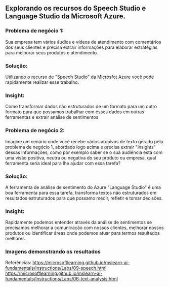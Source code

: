 
## **Explorando os recursos do Speech Studio e Language Studio da Microsoft Azure.** ##

### **Problema de negócio 1:** ###
Sua empresa tem vários áudios e vídeos de atendimento com comentários dos seus clientes e precisa extrair informações para elaborar estratégias para melhorar seus produtos e atendimento.

### **Solução:** ###
Utilizando o recurso de "Speech Studio" da Microsfot Azure você pode rapidamente realizar esse trabalho.

### **Insight:** ###
Como transformar dados não estruturados de um formato para um outro formato para que possamos trabalhar com esses dados em outras ferramentas e extrair análise de sentimentos





### **Problema de negócio 2:** ###
Imagine um cenário onde você recebe vários arquivos de texto gerado pelo problema de negócio 1, abordado logo acima e precisa extrair "insights" dessas informações, como por exemplo saber se o sua audiência está com uma visão positiva, neutra ou negativa do seu produto ou empresa, qual ferramenta seria ideal para lhe ajudar com essa tarefa?

### **Solução:** ###
A ferramenta de análise de sentimento do Azure "Language Studio" é uma boa ferramenta para essa tarefa, transforma textos não estruturados em resultados estruturados para que possamo medir, refletir e tomar decisões.

### **Insight:** ###
Rapidamente podemos entender através da análise de sentimentos se precisamos melhorar a comunicação com nossos clientes, melhorar nossos produtos ou identificar áreas onde podemos atuar para termos resultados melhores.

### **Imagens demonstrando os resultados** ###







Referências:
https://microsoftlearning.github.io/mslearn-ai-fundamentals/Instructions/Labs/09-speech.html
https://microsoftlearning.github.io/mslearn-ai-fundamentals/Instructions/Labs/06-text-analysis.html
